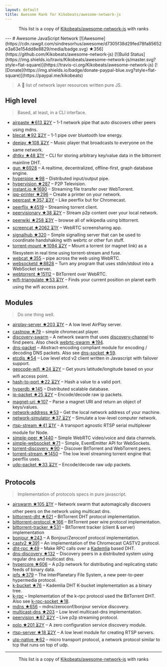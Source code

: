 ```yaml
---
layout: default
title: Awesome Rank for Kikobeats/awesome-network-js
---
```


<p align="center">
	This list is a copy of <a href="https://github.com/Kikobeats/awesome-network-js">Kikobeats/awesome-network-js</a> with ranks
</p>
---
# Awesome JavaScript Network [![Awesome](https://cdn.rawgit.com/sindresorhus/awesome/d7305f38d29fed78fa85652e3a63e154dd8e8829/media/badge.svg) ★356](https://github.com/Kikobeats/awesome-network-js) [![Build Status](https://img.shields.io/travis/Kikobeats/awesome-network-js/master.svg?style=flat-square)](https://travis-ci.org/Kikobeats/awesome-network-js) [![Donate](https://img.shields.io/badge/donate-paypal-blue.svg?style=flat-square)](https://paypal.me/kikobeats)

> A 🎩 list of network layer resources written pure JS.

## High level

> Based, at least, in a CLI interface.

* [airpaste ★613 ⏳2Y](https://github.com/mafintosh/airpaste) – 1-1 network pipe that auto discovers other peers using mdns.
* [blecat ★92 ⏳2Y](https://github.com/mafintosh/blecat) – 1-1 pipe over bluetooth low energy.
* [deejay ★108 ⏳2Y](https://github.com/mafintosh/deejay) – Music player that broadcasts to everyone on the same network.
* [dhtkv ★48 ⏳1Y](https://github.com/maxogden/dhtkv) – CLI for storing arbitrary key/value data in the bittorrent mainline DHT.
* [gun ★6928](https://github.com/amark/gun) – A realtime, decentralized, offline-first, graph database engine.
* [hyperpipe ★98](https://github.com/mafintosh/hyperpipe) – Distributed input/output pipe.
* [hypervision ★287](https://github.com/mafintosh/hypervision) – P2P Television.
* [instant.io ★1690](https://github.com/webtorrent/instant.io) – Streaming file transfer over WebTorrent.
* [ipp-printer ★296](https://github.com/watson/ipp-printer) – Create a printer on your network.
* [peercast ★357 ⏳3Y](https://github.com/mafintosh/peercast) – Like peerflix but for Chromecast.
* [peerflix ★4519](https://github.com/mafintosh/peerflix) – Streaming torrent client.
* [peervisionary ★38 ⏳2Y](https://github.com/mafintosh/peervisionary) – Stream p2p content over your local network.
* [peerwiki ★258 ⏳3Y](https://github.com/mafintosh/peerwiki) – browse all of wikipedia using bittorrent.
* [screencat ★2062 ⏳1Y](https://github.com/maxogden/screencat) – WebRTC screensharing app.
* [signalhub ★320](https://github.com/mafintosh/signalhub) – Simple signalling server that can be used to coordinate handshaking with webrtc or other fun stuff.
* [torrent-mount ★1094 ⏳2Y](https://github.com/mafintosh/torrent-mount) – Mount a torrent (or magnet link) as a filesystem in real time using torrent-stream and fuse.
* [webcat ★355](https://github.com/mafintosh/webcat) – pipe across the web using WebRTC.
* [websocketd ★8828](https://github.com/joewalnes/websocketd) – Turn any program that uses stdin/stdout into a WebSocket server.
* [webtorrent ★15112](https://github.com/webtorrent/webtorrent) – BitTorrent over WebRTC.
* [wifi-triangulate ★53 ⏳1Y](https://github.com/watson/wifi-triangulate) – Finds your current position on planet earth using the wifi access point.

## Modules

> Do one thing well.

* [airplay-server ★203 ⏳1Y](https://github.com/watson/airplay-server) – A low level AirPlay server.
* [castnow ★79](https://github.com/xat/chromecast-player) – simple chromecast player.
* [discovery-swarm](https://github.com/mafintosh/discovery-swarm) – A network swarm that uses [discovery-channel](https://github.com/maxogden/discovery-channel) to find peers. Also check [webrtc-swarm ★194](https://github.com/mafintosh/webrtc-swarm).
* [dns-packet](https://github.com/mafintosh/dns-packet) – Abstract-encoding compliant module for encoding / decoding DNS packets. Also see [dns-socket ★59](https://github.com/mafintosh/dns-socket).
* [etcdjs ★54](https://github.com/mafintosh/etcdjs) – Low level etcd v2 client written in Javascript with failover support.
* [geocode-wifi ★24 ⏳2Y](https://github.com/watson/geocode-wifi) – Get yours latitude/longitude based on your wifi access point.
* [hash-to-port ★22 ⏳2Y](https://github.com/mafintosh/hash-to-port) – Hash a value to a valid port.
* [hyperdb ★145](https://github.com/mafintosh/hyperdb) – Distributed scalable database.
* [ip-packet ★25 ⏳2Y](https://github.com/mafintosh/ip-packet) – Encode/decode raw ip packets.
* [magnet-uri ★107](https://github.com/webtorrent/magnet-uri) – Parse a magnet URI and return an object of keys/values.
* [network-address ★53](https://github.com/mafintosh/network-address) – Get the local network address of your machine.
* [network-simulator ★37 ⏳2Y](https://github.com/substack/network-simulator) – Simulate a low-level computer network.
* [rtsp-stream ★41 ⏳1Y](https://github.com/watson/rtsp-stream) - A transport agnostic RTSP serial multiplexer module for Node.
* [simple-peer ★1440](https://github.com/feross/simple-peer) – Simple WebRTC video/voice and data channels.
* [simple-websocket ★71](https://github.com/feross/simple-websocket) – Simple, EventEmitter API for WebSockets.
* [torrent-discovery ★90](https://github.com/webtorrent/torrent-discovery) – Discover BitTorrent and WebTorrent peers.
* [torrent-stream ★1450](https://github.com/mafintosh/torrent-stream) – The low level streaming torrent engine that peerflix uses.
* [udp-packet ★33 ⏳2Y](https://github.com/substack/udp-packet) – Encode/decode raw udp packets.

## Protocols

> Implementation of protocols specs in pure javascript.

* [airswarm ★105 ⏳1Y](https://github.com/mafintosh/airswarm) – Network swarm that automagically discovers other peers on the network using multicast dns.
* [bittorrent-dht ★621](https://github.com/webtorrent/bittorrent-dht) – BitTorrent DHT protocol implementation.
* [bittorrent-protocol ★166](https://github.com/webtorrent/bittorrent-protocol) – BitTorrent peer wire protocol implementation.
* [bittorrent-tracker ★531](https://github.com/webtorrent/bittorrent-tracker) – BitTorrent tracker (client & server) implementation
* [bonjour ★243](https://github.com/watson/bonjour) – A Bonjour/Zeroconf protocol implementation.
* [castv2 ★391](https://github.com/thibauts/node-castv2) – An implementation of the Chromecast CASTV2 protocol.
* [dht-rpc ★49](https://github.com/mafintosh/dht-rpc) – Make RPC calls over a [Kademlia](https://pdos.csail.mit.edu/~petar/papers/maymounkov-kademlia-lncs.pdf) based DHT.
* [dns-discovery ★132](https://github.com/mafintosh/dns-discovery) – Discovery peers in a distributed system using regular dns and multicast dns.
* [hypercore ★606](https://github.com/mafintosh/hypercore) – A p2p network for distributing and replicating static feeds of binary data.
* [ipfs ★379](https://github.com/ipfs/js-ipfs-api) – The InterPlanetary File System, a new peer-to-peer hypermedia protocol.
* [k-bucket ★76](https://github.com/tristanls/k-bucket) – Kademlia DHT K-bucket implementation as a binary tree.
* [k-rpc](https://github.com/mafintosh/k-rpc) – Implementation of the k-rpc protocol used the BitTorrent DHT. Also see [k-rpc-socket ★18](https://github.com/mafintosh/k-rpc-socket).
* [mdns ★656](https://github.com/agnat/node_mdns) – mdns/zeroconf/bonjour service discovery.
* [multicast-dns ★203](https://github.com/mafintosh/multicast-dns) – Low level multicast-dns implementation.
* [peervision ★87 ⏳2Y](https://github.com/mafintosh/peervision) – Live p2p streaming protocol.
* [polo ★201 ⏳2Y](https://github.com/mafintosh/polo) – A zero configuration service discovery module.
* [rtsp-server ★18 ⏳2Y](https://github.com/watson/rtsp-server) – A low level module for creating RTSP servers.
* [utp-native ★62](https://github.com/mafintosh/utp-native) – micro transport protocol, a network protocol similar to tcp that runs on top of udp.
---
<p align="center">
	This list is a copy of <a href="https://github.com/Kikobeats/awesome-network-js">Kikobeats/awesome-network-js</a> with ranks
</p>
